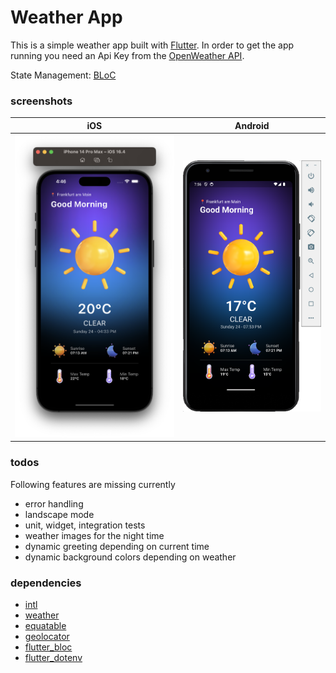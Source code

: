 # Weather App

This is a simple weather app built with [Flutter](https://flutter.dev/). In order to get the app running you need an Api Key from the [OpenWeather API](https://openweathermap.org/api).

State Management: [BLoC](https://bloclibrary.dev/#/)

### screenshots

| iOS                                                       | Android                                                       |
| --------------------------------------------------------- | ------------------------------------------------------------- |
| <img src="screenshot_ios.png" alt="drawing" width="300"/> | <img src="screenshot_android.png" alt="drawing" width="254"/> |


### todos

Following features are missing currently

- error handling
- landscape mode
- unit, widget, integration tests
- weather images for the night time
- dynamic greeting depending on current time
- dynamic background colors depending on weather

### dependencies

- [intl](https://pub.dev/packages/intl)
- [weather](https://pub.dev/packages/weather)
- [equatable](https://pub.dev/packages/equatable)
- [geolocator](https://pub.dev/packages/geolocator)
- [flutter_bloc](https://pub.dev/packages/flutter_bloc)
- [flutter_dotenv](https://pub.dev/packages/flutter_dotenv)
